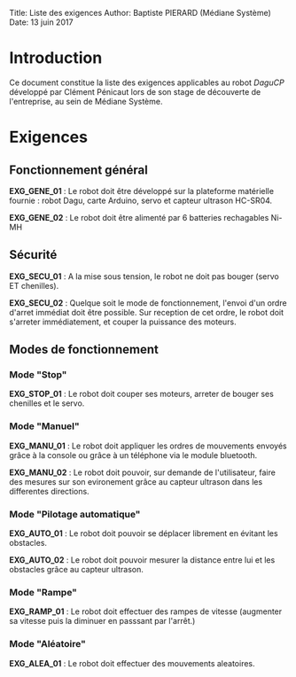 Title:   Liste des exigences
Author:  Baptiste PIERARD (Médiane Système)
Date:    13 juin 2017

Introduction
==============

Ce document constitue la liste des exigences applicables au robot *DaguCP* développé par Clément Pénicaut lors de son stage de découverte de l'entreprise, au sein de Médiane Système.

Exigences
===============


Fonctionnement général
------------------------

**EXG_GENE_01** : Le robot doit être développé sur la plateforme matérielle fournie : robot Dagu, carte Arduino, servo et capteur ultrason HC-SR04.

**EXG_GENE_02** : Le robot doit être alimenté par 6 batteries rechagables Ni-MH


Sécurité
----------

**EXG_SECU_01** : A la mise sous tension, le robot ne doit pas bouger (servo ET chenilles).

**EXG_SECU_02** : Quelque soit le mode de fonctionnement, l'envoi d'un ordre d'arret immédiat doit être possible. Sur reception de cet ordre, le robot doit s'arreter immédiatement, et couper la puissance des moteurs.


Modes de fonctionnement
-------------------------

### Mode "Stop"

**EXG_STOP_01** : Le robot doit couper ses moteurs, arreter de bouger ses chenilles et le servo. 


### Mode "Manuel"

**EXG_MANU_01** : Le robot doit appliquer les ordres de mouvements envoyés grâce à la console ou grâce à un téléphone via le module bluetooth.

**EXG_MANU_02** : Le robot doit pouvoir, sur demande de l'utilisateur, faire des mesures sur son evironement grâce au capteur ultrason dans les differentes directions.


### Mode "Pilotage automatique"

**EXG_AUTO_01** : Le robot doit pouvoir se déplacer librement en évitant les obstacles.
 
**EXG_AUTO_02** : Le robot doit pouvoir mesurer la distance entre lui et les obstacles grâce au capteur ultrason. 

### Mode "Rampe"

**EXG_RAMP_01** : Le robot doit effectuer des rampes de vitesse (augmenter sa vitesse puis la diminuer en passsant par l'arrêt.)

### Mode "Aléatoire"

**EXG_ALEA_01** : Le robot doit effectuer des mouvements aleatoires.

